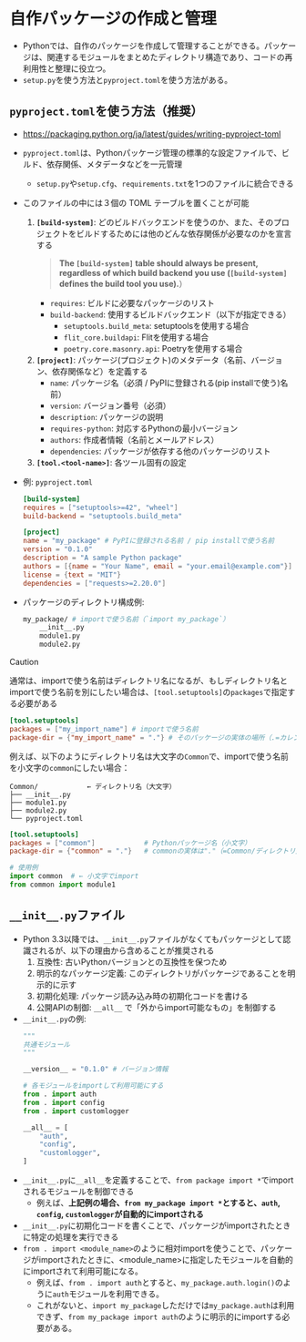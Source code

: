 # 自作パッケージの作成と管理
- Pythonでは、自作のパッケージを作成して管理することができる。パッケージは、関連するモジュールをまとめたディレクトリ構造であり、コードの再利用性と整理に役立つ。
- `setup.py`を使う方法と`pyproject.toml`を使う方法がある。

## `pyproject.toml`を使う方法（推奨）
- https://packaging.python.org/ja/latest/guides/writing-pyproject-toml

- `pyproject.toml`は、Pythonパッケージ管理の標準的な設定ファイルで、ビルド、依存関係、メタデータなどを一元管理
  - `setup.py`や`setup.cfg`、`requirements.txt`を1つのファイルに統合できる

- このファイルの中には３個の TOML テーブルを置くことが可能
  1. **`[build-system]`**: どのビルドバックエンドを使うのか、また、そのプロジェクトをビルドするためには他のどんな依存関係が必要なのかを宣言する
     > **The `[build-system]` table should always be present, regardless of which build backend you use (`[build-system]` defines the build tool you use).**）
     - `requires`: ビルドに必要なパッケージのリスト
     - `build-backend`: 使用するビルドバックエンド（以下が指定できる）
         - `setuptools.build_meta`: setuptoolsを使用する場合
         - `flit_core.buildapi`: Flitを使用する場合
         - `poetry.core.masonry.api`: Poetryを使用する場合
  2. **`[project]`**: パッケージ(プロジェクト)のメタデータ（名前、バージョン、依存関係など）を定義する
     - `name`: パッケージ名（必須 / PyPIに登録される(pip installで使う)名前）
     - `version`: バージョン番号（必須）
     - `description`: パッケージの説明
     - `requires-python`: 対応するPythonの最小バージョン
     - `authors`: 作成者情報（名前とメールアドレス）
     - `dependencies`: パッケージが依存する他のパッケージのリスト
  3. **`[tool.<tool-name>]`**: 各ツール固有の設定

- 例: `pyproject.toml`
  ```toml
  [build-system]
  requires = ["setuptools>=42", "wheel"]
  build-backend = "setuptools.build_meta"

  [project]
  name = "my_package" # PyPIに登録される名前 / pip installで使う名前
  version = "0.1.0"
  description = "A sample Python package"
  authors = [{name = "Your Name", email = "your.email@example.com"}]
  license = {text = "MIT"}
  dependencies = ["requests>=2.20.0"]
  ```

- パッケージのディレクトリ構成例:
  ```bash
  my_package/ # importで使う名前（`import my_package`）
      __init__.py
      module1.py
      module2.py
  ```

> [!CAUTION]  
> 通常は、importで使う名前はディレクトリ名になるが、もしディレクトリ名とimportで使う名前を別にしたい場合は、`[tool.setuptools]`の`packages`で指定する必要がある  
> ```toml
> [tool.setuptools]
> packages = ["my_import_name"] # importで使う名前
> package-dir = {"my_import_name" = "."} # そのパッケージの実体の場所（.=カレントディレクトリ）
> ```
> 
> 例えば、以下のようにディレクトリ名は大文字の`Common`で、importで使う名前を小文字の`common`にしたい場合：
> ```
> Common/            ← ディレクトリ名（大文字）
> ├── __init__.py
> ├── module1.py
> ├── module2.py
> └── pyproject.toml
> ```
> ```toml
> [tool.setuptools]
> packages = ["common"]            # Pythonパッケージ名（小文字）
> package-dir = {"common" = "."}   # commonの実体は"."（=Common/ディレクトリ）
> ```
> ```python
> # 使用例
> import common  # ← 小文字でimport
> from common import module1
> ```

## `__init__.py`ファイル
- Python 3.3以降では、`__init__.py`ファイルがなくてもパッケージとして認識されるが、以下の理由から含めることが推奨される
  1. 互換性: 古いPythonバージョンとの互換性を保つため
  2. 明示的なパッケージ定義: このディレクトリがパッケージであることを明示的に示す
  3. 初期化処理: パッケージ読み込み時の初期化コードを書ける
  4. 公開APIの制御: `__all__` で「外からimport可能なもの」を制御する
- `__init__.py`の例:  
  ```python
  """
  共通モジュール
  """

  __version__ = "0.1.0" # バージョン情報

  # 各モジュールをimportして利用可能にする
  from . import auth
  from . import config
  from . import customlogger

  __all__ = [
      "auth",
      "config",
      "customlogger",
  ]
  ```
- `__init__.py`に`__all__`を定義することで、`from package import *`でimportされるモジュールを制御できる
  - 例えば、**上記例の場合、`from my_package import *`とすると、`auth`, `config`, `customlogger`が自動的にimportされる**
- `__init__.py`に初期化コードを書くことで、パッケージがimportされたときに特定の処理を実行できる
- `from . import <module_name>`のように相対importを使うことで、パッケージがimportされたときに、<module_name>に指定したモジュールを自動的にimportされて利用可能になる。
  - 例えば、`from . import auth`とすると、`my_package.auth.login()`のように`auth`モジュールを利用できる。
  - これがないと、`import my_package`しただけでは`my_package.auth`は利用できず、`from my_package import auth`のように明示的にimportする必要がある。
